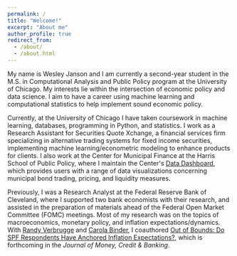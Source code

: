 ```yaml
---
permalink: /
title: "Welcome!"
excerpt: "About me"
author_profile: true
redirect_from: 
  - /about/
  - /about.html
---
```


My name is Wesley Janson and I am currently a second-year student in the M.S. in Computational Analysis and Public Policy program at the University of Chicago. My interests lie within the intersection of economic policy and data science. I aim to have a career using machine learning and computational statistics to help implement sound economic policy.

Currently, at the University of Chicago I have taken coursework in machine learning, databases, programming in Python, and statistics. I work as a Research Assistant for Securities Quote Xchange, a financial services firm specializing in alternative trading systems for fixed income securities, implementing machine learning/econometric modeling to enhance products for clients. I also work at the Center for Municipal Finance at the Harris School of Public Policy, where I maintain the Center's <a href="https://munifinance.uchicago.edu/data_dashboard/" data-sf-ec-immutable="" data-sf-marked="" target="_blank" rel="noopener"><span style="text-decoration: underline;">Data Dashboard</span></a>, which provides users with a range of data visualizations concerning municipal bond trading, pricing, and liquidity measures.

Previously, I was a Research Analyst at the Federal Reserve Bank of Cleveland, where I supported two bank economists with their research, and assisted in the  preparation of materials ahead of the Federal Open Market Committee (FOMC) meetings. Most of my research was on the topics of macroeconomics, monetary policy, and inflation expectations/dynamics. With <a href="https://www.clevelandfed.org/research/economists/verbrugge-randal-j" data-sf-ec-immutable="" data-sf-marked="" target="_blank" rel="noopener"><span style="text-decoration: underline;">Randy Verbrugge</span></a> and <a href="https://carolabinder.sites.haverford.edu/" data-sf-ec-immutable="" data-sf-marked="" target="_blank" rel="noopener"><span style="text-decoration: underline;">Carola Binder</span></a>, I coauthored <a href="https://onlinelibrary.wiley.com/doi/abs/10.1111/jmcb.12968" data-sf-ec-immutable="" data-sf-marked="" target="_blank" rel="noopener"><span style="text-decoration: underline;">Out of Bounds: Do SPF Respondents Have Anchored Inflation Expectations?</span></a>, which is forthcoming in the *Journal of Money, Credit & Banking*. 

